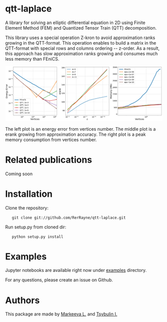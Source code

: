 qtt-laplace
===========
A library for solving an elliptic differential equation in 2D using Finite Element Method (FEM) and Quantized Tensor Train (QTT) decomposition.

This library uses a special operation Z-kron to avoid approximation ranks growing in the QTT-format. 
This operation enables to build a matrix in the QTT-format with special rows and columns ordering -- z-order. 
As a result, this approach has slow approximation ranks growing and consumes much less memory than FEniCS. 

![qtt-laplace bench](img/bench.jpg)

The left plot is an energy error from vertices number. 
The middle plot is a erank growing from approximation accuracy. 
The right plot is a peak memory consumption from vertices number.

Related publications
=====================
Coming soon

Installation
============
Clone the repository:

```
   git clone git://github.com/RerRayne/qtt-laplace.git
```

Run setup.py from cloned dir:

```
   python setup.py install
```

Examples
==========================

Jupyter notebooks are available right now under [examples](examples/) directory.

For any questions, please create an issue on Github.

Authors
=======

This package are made by [Markeeva L.](https://github.com/RerRayne) and [Tsybulin I.](https://github.com/uranix)

